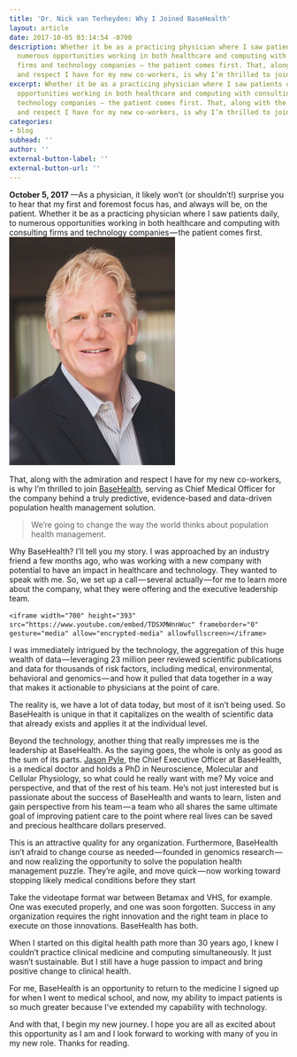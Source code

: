 ```yaml
---
title: 'Dr. Nick van Terheyden: Why I Joined BaseHealth'
layout: article
date: 2017-10-05 03:14:54 -0700
description: Whether it be as a practicing physician where I saw patients daily, to
  numerous opportunities working in both healthcare and computing with consulting
  firms and technology companies — the patient comes first. That, along with the admiration
  and respect I have for my new co-workers, is why I’m thrilled to join BaseHealth...
excerpt: Whether it be as a practicing physician where I saw patients daily, to numerous
  opportunities working in both healthcare and computing with consulting firms and
  technology companies — the patient comes first. That, along with the admiration
  and respect I have for my new co-workers, is why I’m thrilled to join BaseHealth...
categories:
- blog
subhead: ''
author: ''
external-button-label: ''
external-button-url: ''
---
```


**October 5, 2017** —As a physician, it likely won’t (or shouldn’t!) surprise you to hear that my first and foremost focus has, and always will be, on the patient. Whether it be as a practicing physician where I saw patients daily, to numerous opportunities working in both healthcare and computing with consulting firms and technology companies — the patient comes first.![ “We’re going to change the way the world thinks about population health management.” — Dr. Nick van Terheyden, Chief Medical Officer, BaseHealth](/uploads/2018/01/02/NickvanTerheyden.jpeg " “We’re going to change the way the world thinks about population health management.” — Dr. Nick van Terheyden, Chief Medical Officer, BaseHealth")

That, along with the admiration and respect I have for my new co-workers, is why I’m thrilled to join [BaseHealth](http://www.basehealth.com/), serving as Chief Medical Officer for the company behind a truly predictive, evidence-based and data-driven population health management solution.

> We’re going to change the way the world thinks about population health management.

Why BaseHealth? I’ll tell you my story. I was approached by an industry friend a few months ago, who was working with a new company with potential to have an impact in healthcare and technology. They wanted to speak with me. So, we set up a call — several actually — for me to learn more about the company, what they were offering and the executive leadership team.

    <iframe width="700" height="393" src="https://www.youtube.com/embed/TDSXMWnnWuc" frameborder="0" gesture="media" allow="encrypted-media" allowfullscreen></iframe>

I was immediately intrigued by the technology, the aggregation of this huge wealth of data — leveraging 23 million peer reviewed scientific publications and data for thousands of risk factors, including medical, environmental, behavioral and genomics — and how it pulled that data together in a way that makes it actionable to physicians at the point of care.

The reality is, we have a lot of data today, but most of it isn’t being used. So BaseHealth is unique in that it capitalizes on the wealth of scientific data that already exists and applies it at the individual level.

Beyond the technology, another thing that really impresses me is the leadership at BaseHealth. As the saying goes, the whole is only as good as the sum of its parts. [Jason Pyle](https://www.linkedin.com/in/jason-pyle-551127/), the Chief Executive Officer at BaseHealth, is a medical doctor and holds a PhD in Neuroscience, Molecular and Cellular Physiology, so what could he really want with me? My voice and perspective, and that of the rest of his team. He’s not just interested but is passionate about the success of BaseHealth and wants to learn, listen and gain perspective from his team — a team who all shares the same ultimate goal of improving patient care to the point where real lives can be saved and precious healthcare dollars preserved.

This is an attractive quality for any organization. Furthermore, BaseHealth isn’t afraid to change course as needed — founded in genomics research — and now realizing the opportunity to solve the population health management puzzle. They’re agile, and move quick — now working toward stopping likely medical conditions before they start

Take the videotape format war between Betamax and VHS, for example. One was executed properly, and one was soon forgotten. Success in any organization requires the right innovation and the right team in place to execute on those innovations. BaseHealth has both.

When I started on this digital health path more than 30 years ago, I knew I couldn’t practice clinical medicine and computing simultaneously. It just wasn’t sustainable. But I still have a huge passion to impact and bring positive change to clinical health.

For me, BaseHealth is an opportunity to return to the medicine I signed up for when I went to medical school, and now, my ability to impact patients is so much greater because I’ve extended my capability with technology.

And with that, I begin my new journey. I hope you are all as excited about this opportunity as I am and I look forward to working with many of you in my new role. Thanks for reading.